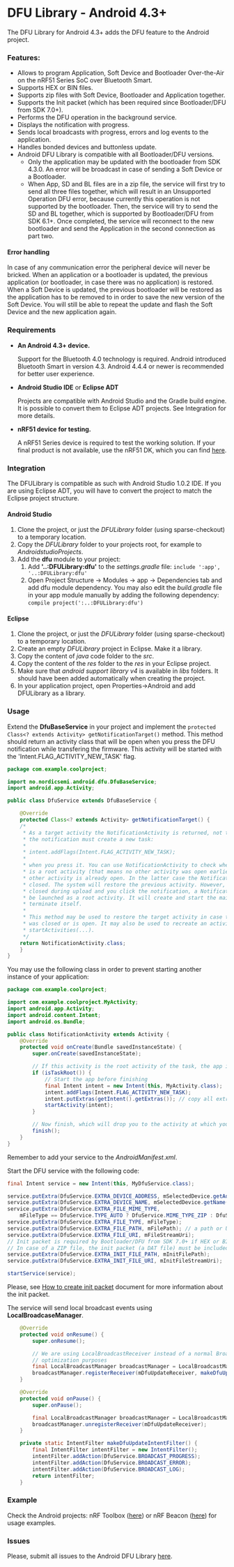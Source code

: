 # DFU Library - Android 4.3+

The DFU Library for Android 4.3+ adds the DFU feature to the Android project. 

### Features:

* Allows to program Application, Soft Device and Bootloader Over-the-Air on the nRF51 Series SoC over Bluetooth Smart.
* Supports HEX or BIN files.
* Supports zip files with Soft Device, Bootloader and Application together.
* Supports the Init packet (which has been required since Bootloader/DFU from SDK 7.0+).
* Performs the DFU operation in the background service.
* Displays the notification with progress.
* Sends local broadcasts with progress, errors and log events to the application.
* Handles bonded devices and buttonless update.
* Android DFU Library is compatible with all Bootloader/DFU versions.
  * Only the application may be updated with the bootloader from SDK 4.3.0. An error will be broadcast in case of sending a Soft Device or a Bootloader.
  * When App, SD and BL files are in a zip file, the service will first try to send all three files together, which will result in an Unsupported Operation DFU error, because currently this operation is not supported by the bootloader. Then, the service will try to send the SD and BL together, which is supported by Bootloader/DFU from SDK 6.1+. Once completed, the service will reconnect to the new bootloader and send the Application in the second connection as part two.

#### Error handling
In case of any communication error the peripheral device will never be bricked. When an application or a bootloader is updated, the previous application (or bootloader, in case there was no application) is restored. When a Soft Device is updated, the previous bootloader will be restored as the application has to be removed to in order to save the new version of the Soft Device. You will still be able to repeat the update and flash the Soft Device and the new application again.

### Requirements

* **An Android 4.3+ device.**

    Support for the Bluetooth 4.0 technology is required. Android introduced Bluetooth Smart in version 4.3. Android 4.4.4 or newer is recommended for better user experience.
* **Android Studio IDE** or **Eclipse ADT**

    Projects are compatible with Android Studio and the Gradle build engine. It is possible to convert them to Eclipse ADT projects. See Integration for more details.
* **nRF51 device for testing.**

   A nRF51 Series device is required to test the working solution. If your final product is not available, use the nRF51 DK, which you can find [here](http://www.nordicsemi.com/eng/Products/nRF51-DK "nRF51 DK").

### Integration

The DFULibrary is compatible as such with Android Studio 1.0.2 IDE. If you are using Eclipse ADT, you will have to convert the project to match the Eclipse project structure.

#### Android Studio

1. Clone the project, or just the *DFULibrary* folder (using sparse-checkout) to a temporary location. 
2. Copy the *DFULibrary* folder to your projects root, for example to *AndroidstudioProjects*.
3. Add the **dfu** module to your project:
    1. Add **'..:DFULibrary:dfu'** to the *settings.gradle* file: `include ':app', '..:DFULibrary:dfu'`
    2. Open Project Structure -> Modules -> app -> Dependencies tab and add dfu module dependency. You may also edit the *build.gradle* file in your app module manually by adding the following dependency: `compile project(':..:DFULibrary:dfu')`

#### Eclipse

1. Clone the project, or just the *DFULibrary* folder (using sparse-checkout) to a temporary location.
2. Create an empty *DFULibrary* project in Eclipse. Make it a library.
3. Copy the content of *java* code folder to the *src*.
4. Copy the content of the *res* folder to the *res* in your Eclipse project.
5. Make sure that *android support library v4* is available in *libs* folders. It should have been added automatically when creating the project.
6. In your application project, open Properties->Android and add DFULibrary as a library.

### Usage

Extend the **DfuBaseService** in your project and implement the `protected Class<? extends Activity> getNotificationTarget()` method. This method should return an activity class that will be open when you press the DFU notification while transfering the firmware. This activity will be started with the 'Intent.FLAG_ACTIVITY_NEW_TASK' flag. 

```java
package com.example.coolproject;

import no.nordicsemi.android.dfu.DfuBaseService;
import android.app.Activity;

public class DfuService extends DfuBaseService {

    @Override
    protected Class<? extends Activity> getNotificationTarget() {
    /*
     * As a target activity the NotificationActivity is returned, not the MainActivity. This is because
     * the notification must create a new task:
     * 
     * intent.addFlags(Intent.FLAG_ACTIVITY_NEW_TASK);
     * 
     * when you press it. You can use NotificationActivity to check whether the new activity 
     * is a root activity (that means no other activity was open earlier) or that some 
     * other activity is already open. In the latter case the NotificationActivity will just be
     * closed. The system will restore the previous activity. However, if the application has been 
     * closed during upload and you click the notification, a NotificationActivity will
     * be launched as a root activity. It will create and start the main activity and
     * terminate itself.
     * 
     * This method may be used to restore the target activity in case the application
     * was closed or is open. It may also be used to recreate an activity history using
     * startActivities(...).
     */
    return NotificationActivity.class;
    }
}

```

You may use the following class in order to prevent starting another instance of your application:

```java
package com.example.coolproject;

import com.example.coolproject.MyActivity;
import android.app.Activity;
import android.content.Intent;
import android.os.Bundle;

public class NotificationActivity extends Activity {
    @Override
    protected void onCreate(Bundle savedInstanceState) {
    	super.onCreate(savedInstanceState);

    	// If this activity is the root activity of the task, the app is not running
    	if (isTaskRoot()) {
    		// Start the app before finishing
    		final Intent intent = new Intent(this, MyActivity.class);
    		intent.addFlags(Intent.FLAG_ACTIVITY_NEW_TASK);
    		intent.putExtras(getIntent().getExtras()); // copy all extras
    		startActivity(intent);
    	}

    	// Now finish, which will drop you to the activity at which you were at the top of the task stack
    	finish();
    }
}
```

Remember to add your service to the *AndroidManifest.xml*.

Start the DFU service with the following code:

```java
final Intent service = new Intent(this, MyDfuService.class);

service.putExtra(DfuService.EXTRA_DEVICE_ADDRESS, mSelectedDevice.getAddress());
service.putExtra(DfuService.EXTRA_DEVICE_NAME, mSelectedDevice.getName());
service.putExtra(DfuService.EXTRA_FILE_MIME_TYPE, 
    mFileType == DfuService.TYPE_AUTO ? DfuService.MIME_TYPE_ZIP : DfuService.MIME_TYPE_OCTET_STREAM);
service.putExtra(DfuService.EXTRA_FILE_TYPE, mFileType);
service.putExtra(DfuService.EXTRA_FILE_PATH, mFilePath); // a path or URI must be provided.
service.putExtra(DfuService.EXTRA_FILE_URI, mFileStreamUri);
// Init packet is required by Bootloader/DFU from SDK 7.0+ if HEX or BIN file is given above.
// In case of a ZIP file, the init packet (a DAT file) must be included inside the ZIP file.
service.putExtra(DfuService.EXTRA_INIT_FILE_PATH, mInitFilePath); 
service.putExtra(DfuService.EXTRA_INIT_FILE_URI, mInitFileStreamUri);

startService(service);
```

Please, see [How to create init packet](https://github.com/NordicSemiconductor/nRF-Master-Control-Panel/tree/master/init%20packet%20handling "Init packet handling") document for more information about the init packet.

The service will send local broadcast events using **LocalBroadcaseManager**.


```java
    @Override
    protected void onResume() {
        super.onResume();

        // We are using LocalBroadcastReceiver instead of a normal BroadcastReceiver for 
        // optimization purposes
        final LocalBroadcastManager broadcastManager = LocalBroadcastManager.getInstance(this);
        broadcastManager.registerReceiver(mDfuUpdateReceiver, makeDfuUpdateIntentFilter());
    }

    @Override
    protected void onPause() {
        super.onPause();

        final LocalBroadcastManager broadcastManager = LocalBroadcastManager.getInstance(this);
        broadcastManager.unregisterReceiver(mDfuUpdateReceiver);
    }

    private static IntentFilter makeDfuUpdateIntentFilter() {
        final IntentFilter intentFilter = new IntentFilter();
        intentFilter.addAction(DfuService.BROADCAST_PROGRESS);
        intentFilter.addAction(DfuService.BROADCAST_ERROR);
        intentFilter.addAction(DfuService.BROADCAST_LOG);
        return intentFilter;
    }
```

### Example

Check the Android projects: nRF Toolbox ([here](https://github.com/NordicSemiconductor/Android-nRF-Toolbox "nRF Toolbox")) or nRF Beacon ([here](https://github.com/NordicSemiconductor/Android-nRF-Toolbox "nRF Toolbox")) for usage examples.

### Issues

Please, submit all issues to the Android DFU Library [here](https://github.com/NordicSemiconductor/Android-DFU-Library/issues "Issues").
